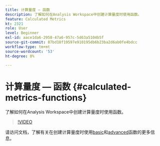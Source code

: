 ```yaml
---
title: 计算量度 — 函数
description: 了解如何在Analysis Workspace中创建计算量度时使用函数。
feature: Calculated Metrics
kt: 2321
role: User
level: Beginner
exl-id: aace1da6-2958-47a6-957c-5d63a5104b5f
source-git-commit: 87bd18f19597e910195db6b23ba2d6ab0fe4bdcc
workflow-type: tm+mt
source-wordcount: '53'
ht-degree: 0%

---
```


# 计算量度 — 函数 {#calculated-metrics-functions}

了解如何在Analysis Workspace中创建计算量度时使用函数。

>[!VIDEO](https://video.tv.adobe.com/v/37645/?quality=12&learn=on&captions=chi_hans)

请访问文档，了解有关在创建计算量度时使用[basic](https://experienceleague.adobe.com/docs/analytics/components/calculated-metrics/calcmetrics-reference/cm-functions.html?lang=zh-Hans)和[advanced](https://experienceleague.adobe.com/docs/analytics/components/calculated-metrics/calcmetrics-reference/cm-adv-functions.html?lang=zh-Hans)函数的更多信息。
